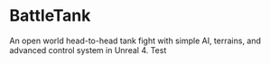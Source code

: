 # BattleTank
An open world head-to-head tank fight with simple AI, terrains, and advanced control system in Unreal 4.
Test
